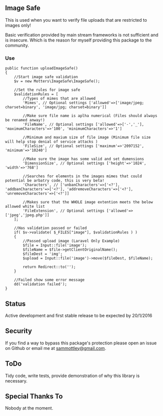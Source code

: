 ## Image Safe ##

This is used when you want to verify file uploads that are restricted to images only!

Basic verification provided by main stream frameworks is not sufficient and is insecure. Which is the reason for myself
providing this package to the community.


### Use ###

	public function uploadImageSafe()
	{
		//Start image safe validation
		$v = new Motters\ImageSafe\ImageSafe();

		//Set the rules for image safe
		$validationRules = [
			//Types of mimes that are allowed 
			'Mimes', // Optional settings ['allowed'=>['image/jpeg; charset=binary', 'image/jpg; charset=binary']]

			//Make sure file name is aplha numerical (Files should always be renamed anway!)
			'FileName', // Optional settings ['allowed'=>['-','_'], 'maximumCharacters'=>'100', 'minimumCharacters'=>'1']

			//Minimum and maxium size of file image (Minimum file size will help stop denial of service attacks )
			'FileSize', // Optional settings ['maximum'=>'2097152', 'minimum'=>'10240']

			//Make sure the image has some valid and set dumensions
			'DimensionSize', // Optional settings ['height'=>'1024', 'width'=>'768']

			//Searches for elements in the images mimes that could potential be arbatry code, this is very beta!
			'Characters', // ['unbanCharacters'=>['<?'], 'addbanCharacters'=>['<?'], 'addremoveCharacters'=>['<?'], 'unremoveCharacters'=>['<?']]

			//Makes sure that the WHOLE image extention meets the below allowed white list 
			'FileExtension', // Optional settings ['allowed'=>['jpeg','jpeg.php']]
		];

		//Has validation passed or failed
		if( $v->validate( $_FILES["image"], $validationRules ) )
		{
			//Passed upload image (Laravel Only Example)
	        $file = Input::file('image');
	        $fileName = $file->getClientOriginalName();
	        $fileDest = 'img';
	        $upload = Input::file('image')->move($fileDest, $fileName);
		
	        return Redirect::to('');
		}

		//Failed show some error message
		dd('validation failed');
	}

## Status ##
Active development and first stable release to be expected by 20/1/2016

## Security ##
If you find a way to bypass this package's protection please open an issue on Github or email me at sammottley@gmail.com.

## ToDo ##
Tidy code, write tests, provide demonstration of why this library is necessary.

## Special Thanks To ##
Nobody at the moment.
